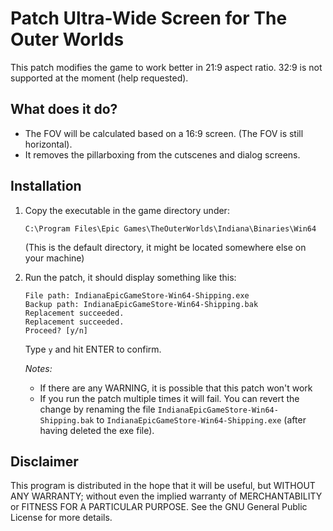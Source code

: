 Patch Ultra-Wide Screen for The Outer Worlds
============================================

This patch modifies the game to work better in 21:9 aspect ratio. 32:9 is not
supported at the moment (help requested).

What does it do?
----------------

 *  The FOV will be calculated based on a 16:9 screen. (The FOV is still
    horizontal).
 *  It removes the pillarboxing from the cutscenes and dialog screens.

Installation
------------

1.  Copy the executable in the game directory under:

    ```
    C:\Program Files\Epic Games\TheOuterWorlds\Indiana\Binaries\Win64
    ```

    (This is the default directory, it might be located somewhere else on your
    machine)

2.  Run the patch, it should display something like this:

    ```
    File path: IndianaEpicGameStore-Win64-Shipping.exe
    Backup path: IndianaEpicGameStore-Win64-Shipping.bak
    Replacement succeeded.
    Replacement succeeded.
    Proceed? [y/n]
    ```

    Type `y` and hit ENTER to confirm.

    *Notes:*
     *  If there are any WARNING, it is possible that this patch won't work
     *  If you run the patch multiple times it will fail. You can revert the
        change by renaming the file `IndianaEpicGameStore-Win64-Shipping.bak`
        to `IndianaEpicGameStore-Win64-Shipping.exe` (after having deleted the
        exe file).

Disclaimer
----------

This program is distributed in the hope that it will be useful,
but WITHOUT ANY WARRANTY; without even the implied warranty of
MERCHANTABILITY or FITNESS FOR A PARTICULAR PURPOSE.  See the
GNU General Public License for more details.
